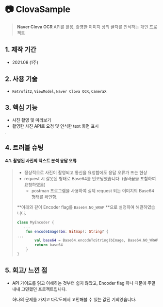 # :camera: ClovaSample

> **Naver Clova OCR** API를 활용, 촬영한 이미지 상의 글자를 인식하는 개인 프로젝트

## 1. 제작 기간

- 2021.08 (1주)

  

## 2. 사용 기술

- `Retrofit2`, ``ViewModel``, ``Naver Clova OCR``, ``CameraX``



## 3. 핵심 기능

- 사진 촬영 및 미리보기
- 촬영한 사진 API로 요청 및 인식한 text 화면 표시

<img src="https://user-images.githubusercontent.com/69448123/153759375-150a3601-86b7-41c2-b59f-2d15760bec8b.jpg" alt="image" style="zoom: 5%;" />

## 4. 트러블 슈팅

#### 4.1. 촬영된 사진의 텍스트 분석 응답 오류

> - 정상적으로 사진이 촬영되고 통신을 요청함에도 응답 오류가 뜨는 현상
> - request 시 잘못된 형태로 Base64를 인코딩했습니다. (줄바꿈을 포함하여 요청하였음)
>   - postman 프로그램을 사용하여 실제 request 되는 이미지의 Base64 형태를 확인함. 
>
> **아래와 같이 Encoder flag를 `Base64.NO_WRAP` **으로 설정하여 해결하였습니다.
>
> ```kotlin
> class MyEncoder {
>    ...
>     fun encodeImage(bm: Bitmap): String? {
> ...
>         val base64 = Base64.encodeToString(bImage, Base64.NO_WRAP)
>         return base64
>     }
> }
> ```



## 5. 회고/ 느낀 점

- API 가이드를 읽고 이해하는 것부터 쉽지 않았고, Encoder flag 하나 때문에 주말 내내 고민했던 프로젝트입니다. 

  하나의 문제를 가지고 다각도에서 고민해볼 수 있는 값진 기회였습니다. 
